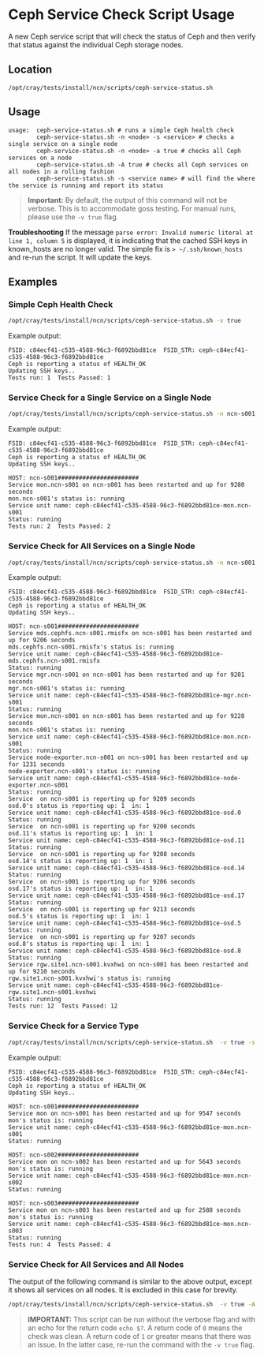 # Ceph Service Check Script Usage

A new Ceph service script that will check the status of Ceph and then verify that status against the individual Ceph storage nodes.

## Location

`/opt/cray/tests/install/ncn/scripts/ceph-service-status.sh`

## Usage

```text
usage:  ceph-service-status.sh # runs a simple Ceph health check
        ceph-service-status.sh -n <node> -s <service> # checks a single service on a single node
        ceph-service-status.sh -n <node> -a true # checks all Ceph services on a node
        ceph-service-status.sh -A true # checks all Ceph services on all nodes in a rolling fashion
        ceph-service-status.sh -s <service name> # will find the where the service is running and report its status
```

> **Important:** By default, the output of this command will not be verbose. This is to accommodate goss testing. For manual runs, please use the `-v true` flag.

**Troubleshooting** If the message `parse error: Invalid numeric literal at line 1, column 5` is displayed, it is indicating that the cached SSH keys in known_hosts are no longer valid. The simple fix is `> ~/.ssh/known_hosts` and re-run the script. It will update the keys.

## Examples

### Simple Ceph Health Check

```bash
/opt/cray/tests/install/ncn/scripts/ceph-service-status.sh -v true
```

Example output:

```
FSID: c84ecf41-c535-4588-96c3-f6892bbd81ce  FSID_STR: ceph-c84ecf41-c535-4588-96c3-f6892bbd81ce
Ceph is reporting a status of HEALTH_OK
Updating SSH keys..
Tests run: 1  Tests Passed: 1
```

### Service Check for a Single Service on a Single Node

```bash
/opt/cray/tests/install/ncn/scripts/ceph-service-status.sh -n ncn-s001 -v true -s mon.ncn-s001
```

Example output:

```
FSID: c84ecf41-c535-4588-96c3-f6892bbd81ce  FSID_STR: ceph-c84ecf41-c535-4588-96c3-f6892bbd81ce
Ceph is reporting a status of HEALTH_OK
Updating SSH keys..

HOST: ncn-s001#######################
Service mon.ncn-s001 on ncn-s001 has been restarted and up for 9280 seconds
mon.ncn-s001's status is: running
Service unit name: ceph-c84ecf41-c535-4588-96c3-f6892bbd81ce-mon.ncn-s001
Status: running
Tests run: 2  Tests Passed: 2
```

### Service Check for All Services on a Single Node

```bash
/opt/cray/tests/install/ncn/scripts/ceph-service-status.sh -n ncn-s001 -a true -v true
```

Example output:

```
FSID: c84ecf41-c535-4588-96c3-f6892bbd81ce  FSID_STR: ceph-c84ecf41-c535-4588-96c3-f6892bbd81ce
Ceph is reporting a status of HEALTH_OK
Updating SSH keys..

HOST: ncn-s001#######################
Service mds.cephfs.ncn-s001.rmisfx on ncn-s001 has been restarted and up for 9206 seconds
mds.cephfs.ncn-s001.rmisfx's status is: running
Service unit name: ceph-c84ecf41-c535-4588-96c3-f6892bbd81ce-mds.cephfs.ncn-s001.rmisfx
Status: running
Service mgr.ncn-s001 on ncn-s001 has been restarted and up for 9201 seconds
mgr.ncn-s001's status is: running
Service unit name: ceph-c84ecf41-c535-4588-96c3-f6892bbd81ce-mgr.ncn-s001
Status: running
Service mon.ncn-s001 on ncn-s001 has been restarted and up for 9228 seconds
mon.ncn-s001's status is: running
Service unit name: ceph-c84ecf41-c535-4588-96c3-f6892bbd81ce-mon.ncn-s001
Status: running
Service node-exporter.ncn-s001 on ncn-s001 has been restarted and up for 1231 seconds
node-exporter.ncn-s001's status is: running
Service unit name: ceph-c84ecf41-c535-4588-96c3-f6892bbd81ce-node-exporter.ncn-s001
Status: running
Service  on ncn-s001 is reporting up for 9209 seconds
osd.0's status is reporting up: 1  in: 1
Service unit name: ceph-c84ecf41-c535-4588-96c3-f6892bbd81ce-osd.0
Status: running
Service  on ncn-s001 is reporting up for 9200 seconds
osd.11's status is reporting up: 1  in: 1
Service unit name: ceph-c84ecf41-c535-4588-96c3-f6892bbd81ce-osd.11
Status: running
Service  on ncn-s001 is reporting up for 9208 seconds
osd.14's status is reporting up: 1  in: 1
Service unit name: ceph-c84ecf41-c535-4588-96c3-f6892bbd81ce-osd.14
Status: running
Service  on ncn-s001 is reporting up for 9206 seconds
osd.17's status is reporting up: 1  in: 1
Service unit name: ceph-c84ecf41-c535-4588-96c3-f6892bbd81ce-osd.17
Status: running
Service  on ncn-s001 is reporting up for 9213 seconds
osd.5's status is reporting up: 1  in: 1
Service unit name: ceph-c84ecf41-c535-4588-96c3-f6892bbd81ce-osd.5
Status: running
Service  on ncn-s001 is reporting up for 9207 seconds
osd.8's status is reporting up: 1  in: 1
Service unit name: ceph-c84ecf41-c535-4588-96c3-f6892bbd81ce-osd.8
Status: running
Service rgw.site1.ncn-s001.kvxhwi on ncn-s001 has been restarted and up for 9210 seconds
rgw.site1.ncn-s001.kvxhwi's status is: running
Service unit name: ceph-c84ecf41-c535-4588-96c3-f6892bbd81ce-rgw.site1.ncn-s001.kvxhwi
Status: running
Tests run: 12  Tests Passed: 12
```

### Service Check for a Service Type

```bash
/opt/cray/tests/install/ncn/scripts/ceph-service-status.sh  -v true -s mon
```

Example output:

```
FSID: c84ecf41-c535-4588-96c3-f6892bbd81ce  FSID_STR: ceph-c84ecf41-c535-4588-96c3-f6892bbd81ce
Ceph is reporting a status of HEALTH_OK
Updating SSH keys..

HOST: ncn-s001#######################
Service mon on ncn-s001 has been restarted and up for 9547 seconds
mon's status is: running
Service unit name: ceph-c84ecf41-c535-4588-96c3-f6892bbd81ce-mon.ncn-s001
Status: running

HOST: ncn-s002#######################
Service mon on ncn-s002 has been restarted and up for 5643 seconds
mon's status is: running
Service unit name: ceph-c84ecf41-c535-4588-96c3-f6892bbd81ce-mon.ncn-s002
Status: running

HOST: ncn-s003#######################
Service mon on ncn-s003 has been restarted and up for 2588 seconds
mon's status is: running
Service unit name: ceph-c84ecf41-c535-4588-96c3-f6892bbd81ce-mon.ncn-s003
Status: running
Tests run: 4  Tests Passed: 4
```

### Service Check for All Services and All Nodes

The output of the following command is similar to the above output, except it shows all services on all nodes.
It is excluded in this case for brevity.

```bash
/opt/cray/tests/install/ncn/scripts/ceph-service-status.sh  -v true -A true
```

> **IMPORTANT:** This script can be run without the verbose flag and with an echo for the return code `echo $?`. A return code of `0` means the check was clean. A return code of `1` or greater means that there was an issue. In the latter case, re-run the command with the `-v true` flag.
